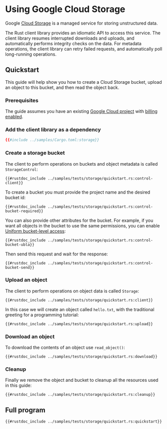 <!-- 
Copyright 2025 Google LLC

Licensed under the Apache License, Version 2.0 (the "License");
you may not use this file except in compliance with the License.
You may obtain a copy of the License at

    https://www.apache.org/licenses/LICENSE-2.0

Unless required by applicable law or agreed to in writing, software
distributed under the License is distributed on an "AS IS" BASIS,
WITHOUT WARRANTIES OR CONDITIONS OF ANY KIND, either express or implied.
See the License for the specific language governing permissions and
limitations under the License.
-->

# Using Google Cloud Storage

Google [Cloud Storage] is a managed service for storing unstructured data.

The Rust client library provides an idiomatic API to access this service. The
client library resumes interrupted downloads and uploads, and automatically
performs integrity checks on the data. For metadata operations, the client
library can retry failed requests, and automatically poll long-running
operations.

## Quickstart

This guide will help show you how to create a Cloud Storage bucket, upload an
object to this bucket, and then read the object back.

### Prerequisites

The guide assumes you have an existing [Google Cloud project] with
[billing enabled].

### Add the client library as a dependency

```toml
{{#include ../samples/Cargo.toml:storage}}
```

### Create a storage bucket

The client to perform operations on buckets and object metadata is called
`StorageControl`:

```rust,ignore,noplayground
{{#rustdoc_include ../samples/tests/storage/quickstart.rs:control-client}}
```

To create a bucket you must provide the project name and the desired bucket id:

```rust,ignore,noplayground
{{#rustdoc_include ../samples/tests/storage/quickstart.rs:control-bucket-required}}
```

You can also provide other attributes for the bucket. For example, if you want
all objects in the bucket to use the same permissions, you can enable
[Uniform bucket-level access]:

```rust,ignore,noplayground
{{#rustdoc_include ../samples/tests/storage/quickstart.rs:control-bucket-ubla}}
```

Then send this request and wait for the response:

```rust,ignore,noplayground
{{#rustdoc_include ../samples/tests/storage/quickstart.rs:control-bucket-send}}
```

### Upload an object

The client to perform operations on object data is called `Storage`:

```rust,ignore,noplayground
{{#rustdoc_include ../samples/tests/storage/quickstart.rs:client}}
```

In this case we will create an object called `hello.txt`, with the traditional
greeting for a programming tutorial:

```rust,ignore,noplayground
{{#rustdoc_include ../samples/tests/storage/quickstart.rs:upload}}
```

### Download an object

To download the contents of an object use `read_object()`:

```rust,ignore,noplayground
{{#rustdoc_include ../samples/tests/storage/quickstart.rs:download}}
```

### Cleanup

Finally we remove the object and bucket to cleanup all the resources used in
this guide:

```rust,ignore,noplayground
{{#rustdoc_include ../samples/tests/storage/quickstart.rs:cleanup}}
```

## Full program

```rust,ignore,noplayground
{{#rustdoc_include ../samples/tests/storage/quickstart.rs:quickstart}}
```

[billing enabled]: https://cloud.google.com/billing/docs/how-to/verify-billing-enabled#confirm_billing_is_enabled_on_a_project
[cloud storage]: https://cloud.google.com/storage
[google cloud project]: https://cloud.google.com/resource-manager/docs/creating-managing-projects
[uniform bucket-level access]: https://cloud.google.com/storage/docs/uniform-bucket-level-access
